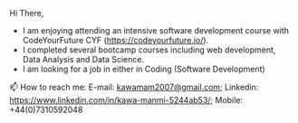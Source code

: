 
Hi There,

- I am enjoying attending an intensive  software development course with  CodeYourFuture CYF (https://codeyourfuture.io/).
- I completed several bootcamp courses including web development, Data Analysis and Data Science.
- I am looking for a job in either in Coding (Software Development) 

📫 How to reach me: E-mail: kawamam2007@gmail.com;  Linkedin: https://www.linkedin.com/in/kawa-manmi-5244ab53/;  Mobile: +44(0)7310592048
